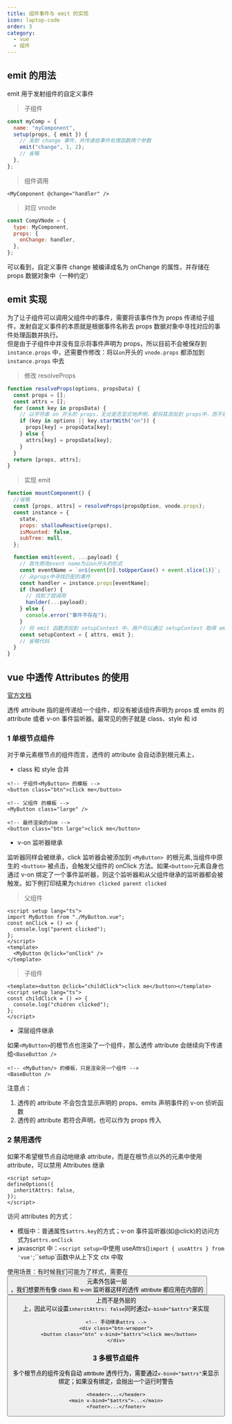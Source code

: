 ```yaml
---
title: 组件事件与 emit 的实现
icon: laptop-code
order: 3
category:
  - vue
  - 组件
---
```


## emit 的用法

emit 用于发射组件的自定义事件

> 子组件

```js
const myComp = {
  name: "myComponent",
  setup(props, { emit }) {
    // 发射 change 事件，并传递给事件处理函数两个参数
    emit("change", 1, 2);
    // 省略
  },
};
```

> 组件调用

```vue
<MyComponent @change="handler" />
```

> 对应 vnode

```js
const CompVNode = {
  type: MyComponent,
  props: {
    onChange: handler,
  },
};
```

可以看到，自定义事件 change 被编译成名为 onChange 的属性，并存储在 props 数据对象中（一种约定）

## emit 实现

为了让子组件可以调用父组件中的事件，需要将该事件作为 props 传递给子组件，发射自定义事件的本质就是根据事件名称去 props 数据对象中寻找对应的事件处理函数并执行。  
但是由于子组件中并没有显示将事件声明为 props，所以目前不会被保存到 `instance.props` 中，还需要作修改：将以`on`开头的 `vnode.props` 都添加到 `instance.props` 中去

> 修改 resolveProps

```js
function resolveProps(options, propsData) {
  const props = [];
  const attrs = [];
  for (const key in propsData) {
    // 以字符串 on 开头的 props，无论是否显式地声明，都将其添加到 props中，而不是添加到 attrs 中
    if (key in options || key.startWith("on")) {
      props[key] = propsData[key];
    } else {
      attrs[key] = propsData[key];
    }
  }
  return [props, attrs];
}
```

> 实现 emit

```js
function mountComponent() {
  //省略
  const [props, attrs] = resolveProps(propsOption, vnode.props);
  const instance = {
    state,
    props: shallowReactive(props),
    isMounted: false,
    subTree: null,
  };

  function emit(event, ...payload) {
    // 首先修改event name为以on开头的形式
    const eventName = `on${event[0].toUpperCase() + event.slice(1)}`;
    // 从props中寻找匹配的事件
    const handler = instance.props[eventName];
    if (handler) {
      // 找到了就调用
      hanlder(...payload);
    } else {
      console.error("事件不存在");
    }
    // 将 emit 函数添加到 setupContext 中，用户可以通过 setupContext 取得 emit 函数
    const setupContext = { attrs, emit };
    // 省略代码
  }
}
```

## vue 中透传 Attributes 的使用

[官方文档](https://cn.vuejs.org/guide/components/attrs.html)

透传 attribute 指的是传递给一个组件，却没有被该组件声明为 props 或 emits 的 attribute 或者 v-on 事件监听器。最常见的例子就是 class、style 和 id

### 1 单根节点组件

对于单元素根节点的组件而言，透传的 attribute 会自动添到根元素上，

- class 和 style 合并

```vue
<!-- 子组件<MyButton> 的模板 -->
<button class="btn">click me</button>

<!-- 父组件 的模板 -->
<MyButton class="large" />

<!-- 最终渲染的dom -->
<button class="btn large">click me</button>
```

- v-on 监听器继承

监听器同样会被继承，click 监听器会被添加到 `<MyButton> `的根元素,当组件中原生的 `<button>` 被点击，会触发父组件的 onClick 方法。如果`<button>`元素自身也通过 v-on 绑定了一个事件监听器，则这个监听器和从父组件继承的监听器都会被触发。如下例打印结果为`chidren clicked parent clicked`

> 父组件

```vue
<script setup lang="ts">
import MyButton from "./MyButton.vue";
const onClick = () => {
  console.log("parent clicked");
};
</script>
<template>
  <MyButton @click="onClick" />
</template>
```

> 子组件

```vue
<template><button @click="childClick">click me</button></template>
<script setup lang="ts">
const childClick = () => {
  console.log("chidren clicked");
};
</script>
```

- 深层组件继承

如果`<MyButton>`的根节点也渲染了一个组件，那么透传 attribute 会继续向下传递给`<BaseButton />`

```vue
<!-- <MyButton/> 的模板，只是渲染另一个组件 -->
<BaseButton />
```

注意点：

1. 透传的 attribute 不会包含显示声明的 props、emits 声明事件的 v-on 侦听函数
2. 透传的 attribute 若符合声明，也可以作为 props 传入 <BaseButton>

### 2 禁用透传

如果不希望根节点自动地继承 attribute，而是在根节点以外的元素中使用 attribute，可以禁用 Attributes 继承

```vue
<script setup>
defineOptions({
  inheritAttrs: false,
});
</script>
```

访问 attributes 的方式：

- 模版中：普通属性`$attrs.key`的方式；v-on 事件监听器(如@click)的访问方式为`$attrs.onClick`
- javascript 中：`<script setup>`中使用 useAttrs()`import { useAttrs } from 'vue'`;``setup`函数中从上下文 ctx 中取

使用场景：有时候我们可能为了样式，需要在 <button> 元素外包装一层 <div>，我们想要所有像 class 和 v-on 监听器这样的透传 attribute 都应用在内部的 <button> 上而不是外层的 <div> 上，因此可以设置`inheritAttrs: false`同时通过`v-bind="$attrs"`来实现

```vue
<!-- 手动继承attrs -->
<div class="btn-wrapper">
  <button class="btn" v-bind="$attrs">click me</button>
</div>
```

### 3 多根节点组件

多个根节点的组件没有自动 attribute 透传行为，需要通过`v-bind="$attrs"`来显示绑定；如果没有绑定，会抛出一个运行时警告

```vue
<header>...</header>
<main v-bind="$attrs">...</main>
<footer>...</footer>
```
